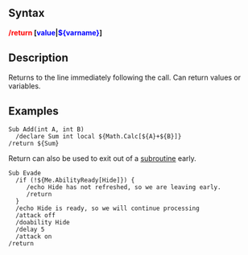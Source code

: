 ## Syntax

**<span style="color:red">/return</span>
\[<span style="color:blue">value</span>\|<span style="color:blue">${varname}</span>\]**

## Description

Returns to the line immediately following the call. Can return values or variables.

## Examples

    Sub Add(int A, int B)
      /declare Sum int local ${Math.Calc[${A}+${B}]}
    /return ${Sum}

Return can also be used to exit out of a [subroutine](subroutines.md) early.

    Sub Evade
      /if (!${Me.AbilityReady[Hide]}) {
         /echo Hide has not refreshed, so we are leaving early.
         /return
      }
      /echo Hide is ready, so we will continue processing
      /attack off
      /doability Hide
      /delay 5
      /attack on
    /return


